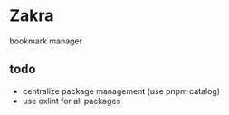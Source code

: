 # Zakra

bookmark manager

## todo

- centralize package management (use pnpm catalog)
- use oxlint for all packages
